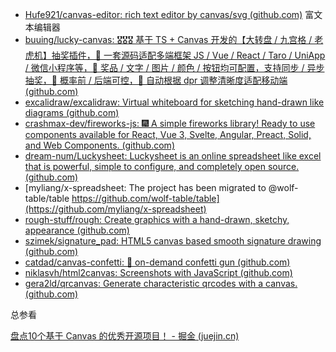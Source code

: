 
- [Hufe921/canvas-editor: rich text editor by canvas/svg (github.com)](https://github.com/Hufe921/canvas-editor) 富文本编辑器
- [buuing/lucky-canvas: 🎖🎖🎖 基于 TS + Canvas 开发的【大转盘 / 九宫格 / 老虎机】抽奖插件，🌈 一套源码适配多端框架 JS / Vue / React / Taro / UniApp / 微信小程序等，🎨 奖品 / 文字 / 图片 / 颜色 / 按钮均可配置，支持同步 / 异步抽奖，🎯 概率前 / 后端可控，🚀 自动根据 dpr 调整清晰度适配移动端 (github.com)](https://github.com/buuing/lucky-canvas)
- [excalidraw/excalidraw: Virtual whiteboard for sketching hand-drawn like diagrams (github.com)](https://github.com/excalidraw/excalidraw)
- [crashmax-dev/fireworks-js: 🎆 A simple fireworks library! Ready to use components available for React, Vue 3, Svelte, Angular, Preact, Solid, and Web Components. (github.com)](https://github.com/crashmax-dev/fireworks-js)
- [dream-num/Luckysheet: Luckysheet is an online spreadsheet like excel that is powerful, simple to configure, and completely open source. (github.com)](https://github.com/dream-num/Luckysheet)
- [myliang/x-spreadsheet: The project has been migrated to @wolf-table/table https://github.com/wolf-table/table](https://github.com/myliang/x-spreadsheet)
- [rough-stuff/rough: Create graphics with a hand-drawn, sketchy, appearance (github.com)](https://github.com/rough-stuff/rough)
- [szimek/signature_pad: HTML5 canvas based smooth signature drawing (github.com)](https://github.com/szimek/signature_pad)
- [catdad/canvas-confetti: 🎉 on-demand confetti gun (github.com)](https://github.com/catdad/canvas-confetti)
- [niklasvh/html2canvas: Screenshots with JavaScript (github.com)](https://github.com/niklasvh/html2canvas)
- [gera2ld/qrcanvas: Generate characteristic qrcodes with a canvas. (github.com)](https://github.com/gera2ld/qrcanvas)

总参看

[盘点10个基于 Canvas 的优秀开源项目！ - 掘金 (juejin.cn)](https://juejin.cn/post/7239058077274013752)